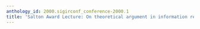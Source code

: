 ```yaml
---
anthology_id: 2000.sigirconf_conference-2000.1
title: 'Salton Award Lecture: On theoretical argument in information retrieval'
---
```

